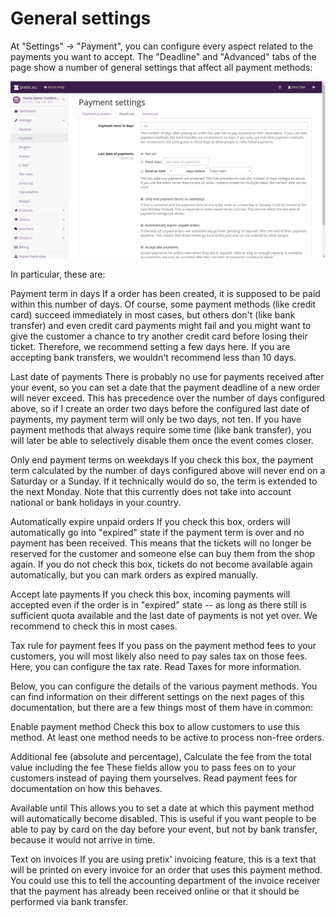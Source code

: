 General settings
================

At "Settings" → "Payment", you can configure every aspect related to the payments you want to accept. The "Deadline"
and "Advanced" tabs of the page show a number of general settings that affect all payment methods:

![Payment settings](../../../assets/screens/event/settings_payment.png)

In particular, these are:

Payment term in days
  If a order has been created, it is supposed to be paid within this number of days. Of course, some payment methods
  (like credit card) succeed immediately in most cases, but others don't (like bank transfer) and even credit card
  payments might fail and you might want to give the customer a chance to try another credit card before losing their
  ticket. Therefore, we recommend setting a few days here. If you are accepting bank transfers, we wouldn't recommend
  less than 10 days.

Last date of payments
  There is probably no use for payments received after your event, so you can set a date that the payment deadline of
  a new order will never exceed. This has precedence over the number of days configured above, so if I create an order
  two days before the configured last date of payments, my payment term will only be two days, not ten. If you have
  payment methods that always require some time (like bank transfer), you will later be able to selectively disable them
  once the event comes closer.

Only end payment terms on weekdays
  If you check this box, the payment term calculated by the number of days configured above will never end on a Saturday
  or a Sunday. If it technically would do so, the term is extended to the next Monday. Note that this currently does not
  take into account national or bank holidays in your country.

Automatically expire unpaid orders
  If you check this box, orders will automatically go into "expired" state if the payment term is over and no payment
  has been received. This means that the tickets will no longer be reserved for the customer and someone else can buy
  them from the shop again. If you do not check this box, tickets do not become available again automatically, but you
  can mark orders as expired manually.

Accept late payments
  If you check this box, incoming payments will accepted even if the order is in "expired" state -- as long as there
  still is sufficient quota available and the last date of payments is not yet over. We recommend to check this in most
  cases.

Tax rule for payment fees
  If you pass on the payment method fees to your customers, you will most likely also need to pay sales tax on those
  fees. Here, you can configure the tax rate. Read Taxes for more information.

Below, you can configure the details of the various payment methods. You can find information on their different settings
on the next pages of this documentation, but there are a few things most of them have in common:

Enable payment method
  Check this box to allow customers to use this method. At least one method needs to be active to process non-free orders.

Additional fee (absolute and percentage), Calculate the fee from the total value including the fee
  These fields allow you to pass fees on to your customers instead of paying them yourselves. Read payment fees
  for documentation on how this behaves.

Available until
  This allows you to set a date at which this payment method will automatically become disabled. This is useful if you
  want people to be able to pay by card on the day before your event, but not by bank transfer, because it would not
  arrive in time.

Text on invoices
  If you are using pretix' invoicing feature, this is a text that will be printed on every invoice for an order that
  uses this payment method. You could use this to tell the accounting department of the invoice receiver that the payment
  has already been received online or that it should be performed via bank transfer.
